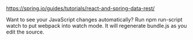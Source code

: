 https://spring.io/guides/tutorials/react-and-spring-data-rest/

Want to see your JavaScript changes automatically? Run npm run-script watch to put webpack into watch mode. It will regenerate bundle.js as you edit the source.

